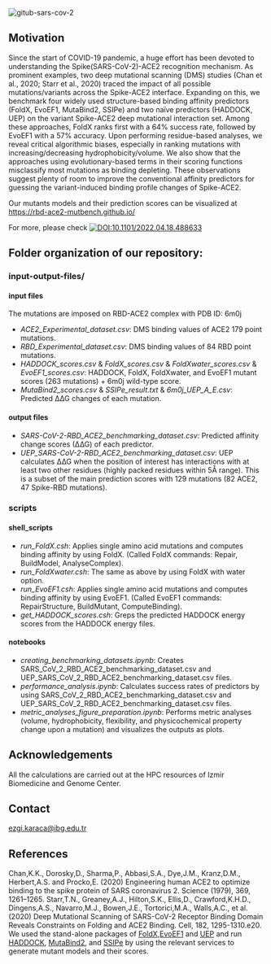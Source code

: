![gitub-sars-cov-2](https://user-images.githubusercontent.com/64282221/163183191-17baa15b-f599-4857-abcb-2bd009dadcf5.png)

## Motivation

Since the start of COVID-19 pandemic, a huge effort has been devoted to understanding the Spike(SARS-CoV-2)-ACE2 recognition mechanism. As prominent examples, two deep mutational scanning (DMS) studies (Chan et al., 2020; Starr et al., 2020) traced the impact of all possible mutations/variants across the Spike-ACE2 interface. Expanding on this, we benchmark four widely used structure-based binding affinity predictors (FoldX, EvoEF1, MutaBind2, SSIPe) and two naïve predictors (HADDOCK, UEP) on the variant Spike-ACE2 deep mutational interaction set. Among these approaches, FoldX ranks first with a 64% success rate, followed by EvoEF1 with a 57% accuracy. Upon performing residue-based analyses, we reveal critical algorithmic biases, especially in ranking mutations with increasing/decreasing hydrophobicity/volume. We also show that the approaches using evolutionary-based terms in their scoring functions misclassify most mutations as binding depleting. These observations suggest plenty of room to improve the conventional affinity predictors for guessing the variant-induced binding profile changes of Spike-ACE2. 

Our mutants models and their prediction scores can be visualized at https://rbd-ace2-mutbench.github.io/

For more, please check [![DOI:10.1101/2022.04.18.488633](https://img.shields.io/badge/DOI-10.1101/2022.04.18.488633-B31B1B.svg)](https://doi.org/10.1101/2022.04.18.488633) 

## Folder organization of our repository:

### input-output-files/

#### input files
The mutations are imposed on RBD-ACE2 complex with PDB ID: 6m0j
  - *ACE2_Experimental_dataset.csv*: DMS binding values of ACE2 179 point mutations.
  - *RBD_Experimental_dataset.csv*: DMS binding values of 84 RBD point mutations.
  - *HADDOCK_scores.csv* & *FoldX_scores.csv* & *FoldXwater_scores.csv* & *EvoEF1_scores.csv*: HADDOCK, FoldX, FoldXwater, and EvoEF1 mutant scores (263 mutations) + 6m0j wild-type score.
  - *MutaBind2_scores.csv* & *SSIPe_result.txt* & *6m0j_UEP_A_E.csv*: Predicted ∆∆G changes of each mutation.
  
#### output files

  - *SARS-CoV-2-RBD_ACE2_benchmarking_dataset.csv*: Predicted affinity change scores (∆∆G) of each predictor. 
  - *UEP_SARS-CoV-2-RBD_ACE2_benchmarking_dataset.csv*: UEP calculates ∆∆G when the position of interest has interactions with at least two other residues (highly packed residues within 5Å range). This is a subset of the main prediction scores with 129 mutations (82 ACE2, 47 Spike-RBD mutations).

### scripts

#### shell_scripts

- *run_FoldX.csh*: Applies single amino acid mutations and computes binding affinity by using FoldX. (Called FoldX commands: Repair, BuildModel, AnalyseComplex).
- *run_FoldXwater.csh*: The same as above by using FoldX with water option. 
- *run_EvoEF1.csh*: Applies single amino acid mutations and computes binding affinity by using EvoEF1. (Called EvoEF1 commands: RepairStructure, BuildMutant, ComputeBinding).
- *get_HADDOCK_scores.csh*: Greps the predicted HADDOCK energy scores from the HADDOCK energy files.

#### notebooks
  
  - *creating_benchmarking_datasets.ipynb*: Creates SARS_CoV_2_RBD_ACE2_benchmarking_dataset.csv and UEP_SARS_CoV_2_RBD_ACE2_benchmarking_dataset.csv files. 
  - *performance_analysis.ipynb*: Calculates success rates of predictors by using SARS_CoV_2_RBD_ACE2_benchmarking_dataset.csv and UEP_SARS_CoV_2_RBD_ACE2_benchmarking_dataset.csv files.
  - *metric_analyses_figure_preparation.ipynb*: Performs metric analyses (volume, hydrophobicity, flexibility, and physicochemical property change upon a mutation) and visualizes the outputs as plots.


## Acknowledgements
All the calculations are carried out at the HPC resources of Izmir Biomedicine and Genome Center. 

## Contact
ezgi.karaca@ibg.edu.tr
  
## References
Chan,K.K., Dorosky,D., Sharma,P., Abbasi,S.A., Dye,J.M., Kranz,D.M., Herbert,A.S. and Procko,E. (2020) Engineering human ACE2 to optimize binding to the spike protein of SARS coronavirus 2. Science (1979), 369, 1261–1265.
Starr,T.N., Greaney,A.J., Hilton,S.K., Ellis,D., Crawford,K.H.D., Dingens,A.S., Navarro,M.J., Bowen,J.E., Tortorici,M.A., Walls,A.C., et al. (2020) Deep Mutational Scanning of SARS-CoV-2 Receptor Binding Domain Reveals Constraints on Folding and ACE2 Binding. Cell, 182, 1295-1310.e20.
We used the stand-alone packages of [FoldX](http://foldxsuite.crg.eu/products#foldx),[EvoEF1](https://github.com/tommyhuangthu/EvoEF) and [UEP](https://github.com/pepamengual/UEP) and run [HADDOCK](https://alcazar.science.uu.nl/services/HADDOCK2.2/), [MutaBind2](https://lilab.jysw.suda.edu.cn/research/mutabind2/), and [SSIPe](https://zhanggroup.org/SSIPe/) by using the relevant services to generate mutant models and their scores.  


